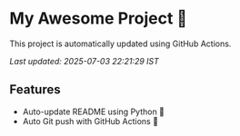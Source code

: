 # My Awesome Project 🚀

This project is automatically updated using GitHub Actions.

_Last updated: 2025-07-03 22:21:29 IST_

## Features
- Auto-update README using Python 🐍
- Auto Git push with GitHub Actions 🤖
